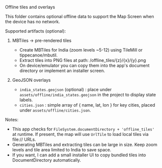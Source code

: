 Offline tiles and overlays

This folder contains optional offline data to support the Map Screen when the device has no network.

Supported artifacts (optional):

1) MBTiles -> pre-rendered tiles
   - Create MBTiles for India (zoom levels ~5-12) using TileMill or tippecanoe/mbutil.
   - Extract tiles into PNG files at path: <app document directory>/offline_tiles/{z}/{x}/{y}.png
   - On device/emulator you can copy them into the app's document directory or implement an installer screen.

2) GeoJSON overlays
   - `india_states.geojson` (optional) : place under `assets/offline/india_states.geojson` in the project to display state labels.
   - `cities.json` : simple array of { name, lat, lon } for key cities, placed under `assets/offline/cities.json`.

Notes:
- This app checks for `FileSystem.documentDirectory + 'offline_tiles'` at runtime. If present, the map will use `UrlTile` to load local tiles via file:// URLs.
- Generating MBTiles and extracting tiles can be large in size. Keep zoom levels and tile area limited to India to save space.
- If you want, I can add a small installer UI to copy bundled tiles into DocumentDirectory automatically.

